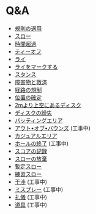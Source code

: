# Q&A

* [規則の適用](qa-app)
* [スロー](qa-thr)
* [時間超過](qa-tim)
* [ティーオフ](qa-tee)
* [ライ](qa-lie)
* [ライをマークする](qa-mar)
* [スタンス](qa-sta)
* [障害物と救済](qa-obs)
* [経路の規制](qa-man)
* [位置の確定](qa-pos)
* [2mより上空にあるディスク](qa-2m)
* [ディスクの紛失](qa-los)
* [パッティングエリア](qa-put)
* [アウト•オブ•バウンズ](qa-ob) (工事中)
* [カジュアルエリア](qa-cas)
* [ホールの終了](qa-com) (工事中)
* [スコアの記録](qa-sco)
* [スローの放棄](qa-aba)
* [暫定スロー](qa-pro)
* [練習スロー](qa-pra)
* [干渉](qa-int) (工事中)
* [ミスプレー](qa-mis) (工事中)
* [礼儀](qa-cou) (工事中)
* [道具](qa-equ) (工事中)
